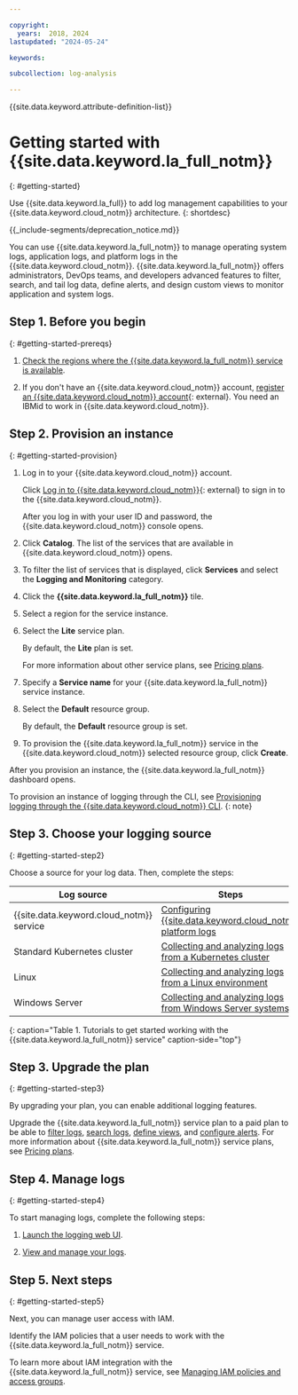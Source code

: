 ```yaml
---

copyright:
  years:  2018, 2024
lastupdated: "2024-05-24"

keywords:

subcollection: log-analysis

---
```


{{site.data.keyword.attribute-definition-list}}

# Getting started with {{site.data.keyword.la_full_notm}}
{: #getting-started}

Use {{site.data.keyword.la_full}} to add log management capabilities to your {{site.data.keyword.cloud_notm}} architecture.
{: shortdesc}


{{_include-segments/deprecation_notice.md}}

You can use {{site.data.keyword.la_full_notm}} to manage operating system logs, application logs, and platform logs in the {{site.data.keyword.cloud_notm}}. {{site.data.keyword.la_full_notm}} offers administrators, DevOps teams, and developers advanced features to filter, search, and tail log data, define alerts, and design custom views to monitor application and system logs.



## Step 1. Before you begin
{: #getting-started-prereqs}

1. [Check the regions where the {{site.data.keyword.la_full_notm}} service is available](/docs/log-analysis?topic=log-analysis-regions).

2. If you don't have an {{site.data.keyword.cloud_notm}} account, [register an {{site.data.keyword.cloud_notm}} account](https://cloud.ibm.com/login){: external}. You need an IBMid to work in {{site.data.keyword.cloud_notm}}.

## Step 2. Provision an instance
{: #getting-started-provision}

1. Log in to your {{site.data.keyword.cloud_notm}} account.

   Click [Log in to {{site.data.keyword.cloud_notm}}](https://cloud.ibm.com/login){: external} to sign in to the {{site.data.keyword.cloud_notm}}.

   After you log in with your user ID and password, the {{site.data.keyword.cloud_notm}} console opens.

2. Click **Catalog**. The list of the services that are available in {{site.data.keyword.cloud_notm}} opens.

3. To filter the list of services that is displayed, click **Services** and select the **Logging and Monitoring** category.

4. Click the **{{site.data.keyword.la_full_notm}}** tile.

5. Select a region for the service instance.

6. Select the **Lite** service plan.

   By default, the **Lite** plan is set.

   For more information about other service plans, see [Pricing plans](/docs/log-analysis?topic=log-analysis-service_plans).

7. Specify a **Service name** for your {{site.data.keyword.la_full_notm}} service instance.

8. Select the **Default** resource group.

   By default, the **Default** resource group is set.

9. To provision the {{site.data.keyword.la_full_notm}} service in the {{site.data.keyword.cloud_notm}} selected resource group, click **Create**.

After you provision an instance, the {{site.data.keyword.la_full_notm}} dashboard opens.

To provision an instance of logging through the CLI, see [Provisioning logging through the {{site.data.keyword.cloud_notm}} CLI](/docs/log-analysis?topic=log-analysis-provision#provision_cli).
{: note}

## Step 3. Choose your logging source
{: #getting-started-step2}

Choose a source for your log data. Then, complete the steps:

| Log source | Steps |
|------------|-------------|
| {{site.data.keyword.cloud_notm}} service | [Configuring {{site.data.keyword.cloud_notm}} platform logs](/docs/log-analysis?topic=log-analysis-config_svc_logs) |
| Standard Kubernetes cluster | [Collecting and analyzing logs from a Kubernetes cluster](/docs/log-analysis?topic=log-analysis-kube#kube) |
| Linux | [Collecting and analyzing logs from a Linux environment](/docs/log-analysis?topic=log-analysis-ubuntu#ubuntu) |
| Windows Server | [Collecting and analyzing logs from Windows Server systems](/docs/log-analysis?topic=log-analysis-windows_serv) |
{: caption="Table 1. Tutorials to get started working with the {{site.data.keyword.la_full_notm}} service" caption-side="top"}


## Step 3. Upgrade the plan
{: #getting-started-step3}

By upgrading your plan, you can enable additional logging features.

Upgrade the {{site.data.keyword.la_full_notm}} service plan to a paid plan to be able to [filter logs](/docs/log-analysis?topic=log-analysis-view_logs#view_logs_step5), [search logs](/docs/log-analysis?topic=log-analysis-view_logs#view_logs_step6), [define views](/docs/log-analysis?topic=log-analysis-view_logs#view_logs_step7), and [configure alerts](/docs/log-analysis?topic=log-analysis-alerts). For more information about {{site.data.keyword.la_full_notm}} service plans, see [Pricing plans](/docs/log-analysis?topic=log-analysis-service_plans).



## Step 4. Manage logs
{: #getting-started-step4}

To start managing logs, complete the following steps:

1. [Launch the logging web UI](/docs/log-analysis?topic=log-analysis-launch).

2. [View and manage your logs](/docs/log-analysis?topic=log-analysis-view_logs).


## Step 5. Next steps
{: #getting-started-step5}

Next, you can manage user access with IAM.

Identify the IAM policies that a user needs to work with the {{site.data.keyword.la_full_notm}} service.

To learn more about IAM integration with the {{site.data.keyword.la_full_notm}} service, see [Managing IAM policies and access groups](/docs/log-analysis?topic=log-analysis-work_iam).
